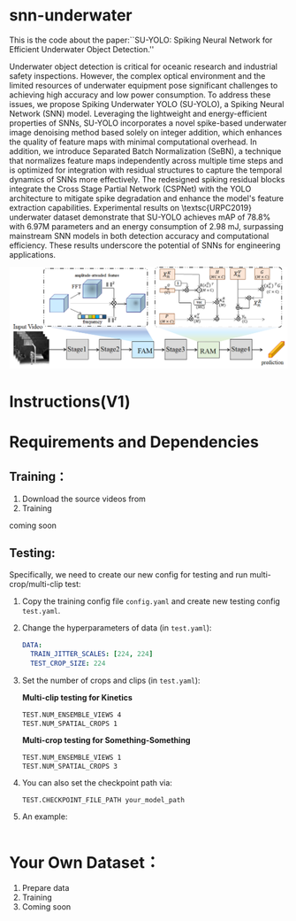 # snn-underwater

This is the code about the paper:``SU-YOLO: Spiking Neural Network for Efficient Underwater Object Detection.''

Underwater object detection is critical for oceanic research and industrial safety inspections. However, the complex optical environment and the limited resources of underwater equipment pose significant challenges to achieving high accuracy and low power consumption. To address these issues, we propose Spiking Underwater YOLO (SU-YOLO), a Spiking Neural Network (SNN) model. Leveraging the lightweight and energy-efficient properties of SNNs, SU-YOLO incorporates a novel spike-based underwater image denoising method based solely on integer addition, which enhances the quality of feature maps with minimal computational overhead. In addition, we introduce Separated Batch Normalization (SeBN), a technique that normalizes feature maps independently across multiple time steps and is optimized for integration with residual structures to capture the temporal dynamics of SNNs more effectively. The redesigned spiking residual blocks integrate the Cross Stage Partial Network (CSPNet) with the YOLO architecture to mitigate spike degradation and enhance the model's feature extraction capabilities. Experimental results on \textsc{URPC2019} underwater dataset demonstrate that SU-YOLO achieves mAP of 78.8\% with 6.97M parameters and an energy consumption of 2.98 mJ, surpassing mainstream SNN models in both detection accuracy and computational efficiency. These results underscore the potential of SNNs for engineering applications. 

![image](https://github.com/lwxfight/TEST/blob/master/Fragrant/figures/framework.png)

# Instructions(V1)

# Requirements and Dependencies






## Training：

1. Download the source videos from 
2. Training

  coming soon

## Testing:

Specifically, we need to create our new config for testing and run multi-crop/multi-clip test:

1. Copy the training config file `config.yaml` and create new testing config `test.yaml`.

2. Change the hyperparameters of data (in `test.yaml`):

   ```yaml
   DATA:
     TRAIN_JITTER_SCALES: [224, 224]
     TEST_CROP_SIZE: 224
   ```

3. Set the number of crops and clips (in `test.yaml`):

   **Multi-clip testing for Kinetics**

   ```shell
   TEST.NUM_ENSEMBLE_VIEWS 4
   TEST.NUM_SPATIAL_CROPS 1
   ```

   **Multi-crop testing for Something-Something**

   ```shell
   TEST.NUM_ENSEMBLE_VIEWS 1
   TEST.NUM_SPATIAL_CROPS 3
   ```

4. You can also set the checkpoint path via:

   ```shell
   TEST.CHECKPOINT_FILE_PATH your_model_path
   ```

5. An example:

```

```



# Your Own Dataset：

1. Prepare data
2. Training
3. Coming soon
